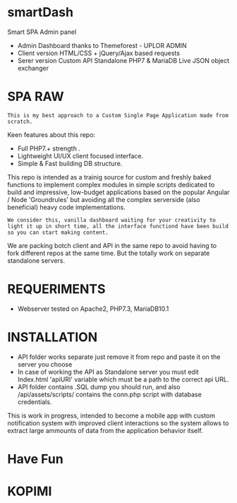 # smartDash
 Smart SPA Admin panel 

  - Admin Dashboard thanks to Themeforest - UPLOR ADMIN
  - Client version HTML/CSS + jQuery/Ajax based requests
  - Serer version Custom API Standalone PHP7 & MariaDB Live JSON object exchanger 

# SPA RAW

    This is my best approach to a Custom Single Page Application made from scratch.


Keen features about this repo:

  - Full PHP7.+ strength .
  - Lightweight UI/UX client focused interface.
  - Simple & Fast building DB structure.


This repo is intended as a trainig source for custom and freshly baked functions to implement complex modules in simple scripts dedicated to build and impressive, low-budget applications based on the popular Angular / Node 'Groundrules'  but avoiding all the complex serverside (also beneficial) heavy code implementations.

    We consider this, vanilla dashboard waiting for your creativity to light it up in short time, all the interface functiond have been build so you can start making content.

We are packing botch client and API in the same repo to avoid having to fork different repos at the same time. But the totally work on separate standalone servers.


# REQUERIMENTS

  - Webserver tested on Apache2, PHP7.3, MariaDB10.1

  
# INSTALLATION

  - API folder works separate just remove it from repo and paste it on the server you choose 
  - In case of working the API as Standalone server you must edit Index.html 'apiURI' variable which must be a path to the correct api URL. 
  - API folder contains .SQL dump you should run, and also /api/assets/scripts/ contains the conn.php script with database credentials. 

This is work in progress, intended to become a mobile app with custom notification system with improved client interactions so the system allows to extract large ammounts of data from the application behavior itself.

  
# Have Fun


# KOPIMI